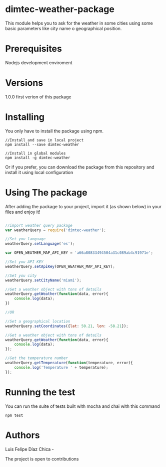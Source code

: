 # dimtec-weather-package
This module helps you to ask for the weather in some cities using some basic parameters like city name o geographical position.

# Prerequisites
Nodejs development enviroment

# Versions 

1.0.0 first verion of this package

# Installing

You only have to install the package using npm.
```
//Install and save in local project
npm install --save dimtec-weather

//Install in global modules
npm install -g dimtec-weather
```
Or if you prefer, you can download the package from this repository and install it using local configuration


# Using The package

After adding the package to your project, import it (as shown below) in your files and enjoy it!

```javascript

//import weather query package
var weatherQuery = require('dimtec-weather');

//Set you language
weatherQuery.setLanguage('es');

var OPEN_WEATHER_MAP_API_KEY = 'a66a80833494504a31c089ab4c91971e';

//Set you API KEY
weatherQuery.setApiKey(OPEN_WEATHER_MAP_API_KEY);

//Set you city
weatherQuery.setCityName('miami');

//Get a weather object with tons of details
weatherQuery.getWeather(function(data, error){
    console.log(data);
})

//OR

//Set a geographical location
weatherQuery.setCoordinates({lat: 50.21, lon: -58.21});

//Get a weather object with tons of details
weatherQuery.getWeather(function(data, error){
    console.log(data);
});

//Get the temperature number
weatherQuery.getTemperature(function(temperature, error){
    console.log('Temperature ' + temperature);
});

```


# Running the test

You can run the suite of tests built with mocha and chai with this command
```
npm test

```

# Authors

Luis Felipe Díaz Chica - 


The project is  open to contributions

